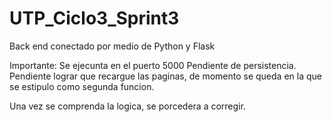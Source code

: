 # UTP_Ciclo3_Sprint3
Back end conectado por medio de Python y Flask

Importante:
Se ejecunta en el puerto 5000
Pendiente de persistencia.
Pendiente lograr que recargue las paginas, de momento se queda en la que se estipulo como segunda funcion.

Una vez se comprenda la logica, se porcedera a corregir.
